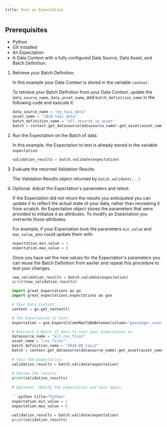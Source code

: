 ```yaml
---
title: Test an Expectation
---
```


## Prerequisites

- Python
- GX installed
- An Expectation
- A Data Context with a fully configured Data Source, Data Asset, and Batch Definition.

1. Retrieve your Batch Definition.

   In this example your Data Context is stored in the variable `context`.

   To retrieve your Batch Definition from your Data Context, update the `data_source_name`, `data_asset_name`, and `batch_definition_name` in the following code and execute it:

   ```python title="Python"
   data_source_name = "my_taxi_data"
   asset_name = "2018_taxi_data"
   batch_definition_name = "all_records_in_asset"
   batch = context.get_datasource(datasource_name).get_asset(asset_name).get_batch_definition(batch_definition_name=batch_definition_name).get_batch()
   ```

2. Run the Expectation on the Batch of data.

   In this example, the Expectation to test is already stored in the variable `expectation`:

   ```python title="Python"
   validation_results = batch.validate(expectation)
   ```

3. Evaluate the returned Validation Results.

   The Validation Results object returned by `batch.validate(...)` 

4. Optional. Adjust the Expectation's parameters and retest.

   If the Expectation did not return the results you anticipated you can update it to reflect the actual state of your data, rather than recreating it from scratch. An Expectation object stores the parameters that were provided to initialize it as attributes.  To modify an Expectation you overwrite those attributes.

   For example, if your Expectation took the parameters `min_value` and `max_value`, you could update them with:

   ```python title="Python"
   expectation.min_value = 1
   expectation.max_value = 6
   ```

   Once you have set the new values for the Expectation's parameters you can reuse the Batch Definition from earlier and repeat this procedure to test your changes.

   ```python title="Python"
   new_validation_results = batch.validate(expectation)
   print(new_validation_results)
   ```


```python title="Python"
   import great_expectations as gx
   import great_expectations.expectations as gxe

   # Your Data Context:
   context = gx.get_context()

   # The Expectation to test:
   expectation = gxe.ExpectColumnMaxToBeBetween(column="passenger_count", min_value=4, max_value=6)

   # Retrieve a Batch of data to test your Expectation on.
   datasource_name = "all_csv_files"
   asset_name = "csv_files"
   batch_definition_name = "2018-06_taxi2"
   batch = context.get_datasource(datasource_name).get_asset(asset_name).get_batch_definition(batch_definition_name=batch_definition_name).get_batch()
   
   # Test the Expectation:
   validation_results = batch.validate(expectation)
   
   # Review the results:
   print(validation_results)
   
   # Optional. Modify the Expectation and test again:
   
   ```python title="Python"
   expectation.min_value = 1
   expectation.max_value = 6
   
   validation_results = batch.validate(expectation)
   print(validation_results)
   ```
   
```
